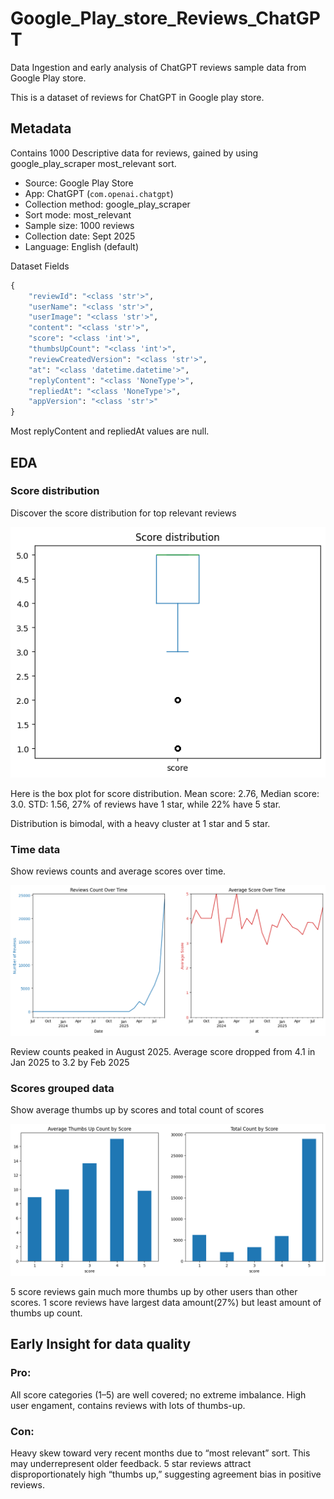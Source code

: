 # Google_Play_store_Reviews_ChatGPT
Data Ingestion and early analysis of ChatGPT reviews sample data from Google Play store.

This is a dataset of reviews for ChatGPT in Google play store.

## Metadata
Contains 1000 Descriptive data for reviews, gained by using google_play_scraper most_relevant sort.

- Source: Google Play Store
- App: ChatGPT (`com.openai.chatgpt`)
- Collection method: google_play_scraper
- Sort mode: most_relevant
- Sample size: 1000 reviews
- Collection date: Sept 2025
- Language: English (default)

Dataset Fields
```python
{
    "reviewId": "<class 'str'>",
    "userName": "<class 'str'>",
    "userImage": "<class 'str'>",
    "content": "<class 'str'>",
    "score": "<class 'int'>",
    "thumbsUpCount": "<class 'int'>",
    "reviewCreatedVersion": "<class 'str'>",
    "at": "<class 'datetime.datetime'>",
    "replyContent": "<class 'NoneType'>",
    "repliedAt": "<class 'NoneType'>",
    "appVersion": "<class 'str'>"
}
```
Most replyContent and repliedAt values are null.

## EDA

### Score distribution
Discover the score distribution for top relevant reviews

![g1](score_distribution.png?v=2025-09-10)

Here is the box plot for score distribution. Mean score: 2.76, Median score: 3.0. STD: 1.56, 27% of reviews have 1 star, while 22% have 5 star.

Distribution is bimodal, with a heavy cluster at 1 star and 5 star.

### Time data
Show reviews counts and average scores over time.

![g2](time_data.png?v=2025-09-10)

Review counts peaked in August 2025. Average score dropped from 4.1 in Jan 2025 to 3.2 by Feb 2025

### Scores grouped data
Show average thumbs up by scores and total count of scores

![g3](score_thumbs_up_count.png?v=2025-09-10)

5 score reviews gain much more thumbs up by other users than other scores.
1 score reviews have largest data amount(27%) but least amount of thumbs up count.

## Early Insight for data quality
### Pro:
All score categories (1–5) are well covered; no extreme imbalance.
High user engament, contains reviews with lots of thumbs-up.

### Con:
Heavy skew toward very recent months due to “most relevant” sort. This may underrepresent older feedback.
5 star reviews attract disproportionately high “thumbs up,” suggesting agreement bias in positive reviews.
